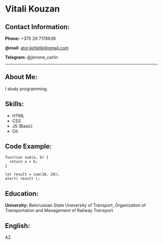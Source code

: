# **Vitali Kouzan**

## **Contact Information:**

**Phone:** +375 29 7178638

**@mail:** ator.kofielle@gmail.com

**Telegram:** @jerome_carlin
*************************

## **About Me:**

I study programming. 

## **Skills:**

* HTML
* CSS
* JS (Basic)
* Git

## **Code Example:**

```
function sum(a, b) {
  return a + b;
}

let result = sum(10, 20);
alert( result );
```
## **Education:**

**University:** Belorussian State Uneversity of Transport, Organization of Transportation and Management of Railway Transport

## **English:**

A2.